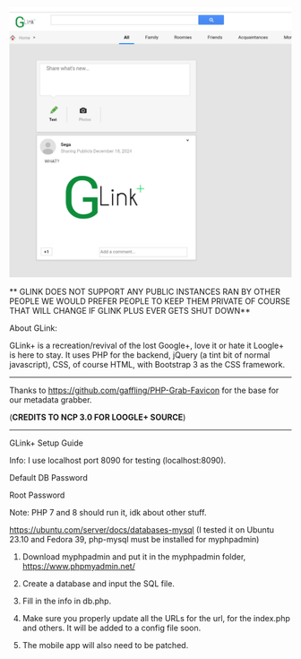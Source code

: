 
![alt text](https://raw.githubusercontent.com/HydraKinomno/GLink-Social/refs/heads/main/glink%20ss.png)

** GLINK DOES NOT SUPPORT ANY PUBLIC INSTANCES RAN BY OTHER PEOPLE WE 
WOULD PREFER PEOPLE TO KEEP THEM PRIVATE OF COURSE THAT WILL CHANGE IF GLINK
PLUS EVER GETS SHUT DOWN**

About GLink:

GLink+ is a recreation/revival of the lost Google+, love it or hate it Loogle+ is here to stay.
It uses PHP for the backend, jQuery (a tint bit of normal javascript), CSS, of course HTML,
with Bootstrap 3 as the CSS framework.

<hr>

Thanks to https://github.com/gaffling/PHP-Grab-Favicon for the base for our metadata grabber.

(**CREDITS TO NCP 3.0 FOR LOOGLE+ SOURCE**)

<hr>

GLink+ Setup Guide

Info: I use localhost port 8090 for testing (localhost:8090).

Default DB Password

Root
Password

Note: PHP 7 and 8 should run it, idk about other stuff.

https://ubuntu.com/server/docs/databases-mysql (I tested it on Ubuntu 23.10 and Fedora 39, php-mysql must be installed for myphpadmin)

1. Download myphpadmin and put it in the myphpadmin folder, https://www.phpmyadmin.net/

2. Create a database and input the SQL file.

3. Fill in the info in db.php.

4. Make sure you properly update all the URLs for the url, for the index.php and others. It will be added to a config file soon.

5. The mobile app will also need to be patched.
